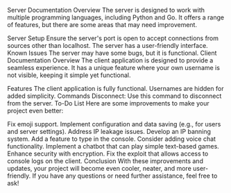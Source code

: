 Server Documentation
Overview
The server is designed to work with multiple programming languages, including Python and Go. It offers a range of features, but there are some areas that may need improvement.

Server Setup
Ensure the server's port is open to accept connections from sources other than localhost.
The server has a user-friendly interface.
Known Issues
The server may have some bugs, but it is functional.
Client Documentation
Overview
The client application is designed to provide a seamless experience. It has a unique feature where your own username is not visible, keeping it simple yet functional.

Features
The client application is fully functional.
Usernames are hidden for added simplicity.
Commands
Disconnect: Use this command to disconnect from the server.
To-Do List
Here are some improvements to make your project even better:

Fix emoji support.
Implement configuration and data saving (e.g., for users and server settings).
Address IP leakage issues.
Develop an IP banning system.
Add a feature to type in the console.
Consider adding voice chat functionality.
Implement a chatbot that can play simple text-based games.
Enhance security with encryption.
Fix the exploit that allows access to console logs on the client.
Conclusion
With these improvements and updates, your project will become even cooler, neater, and more user-friendly. If you have any questions or need further assistance, feel free to ask!





